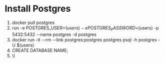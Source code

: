 # Install Postgres

1. docker pull postgres
2. run -e POSTGRES_USER=$(users) -e POSTGRES_PASSWORD=$(users) -p 5432:5432 --name postgres -d postgres
3. docker run -it --rm --link postgres:postgres postgres psql -h postgres -U $(users)
4. CREATE DATABASE NAME;
5. \l
